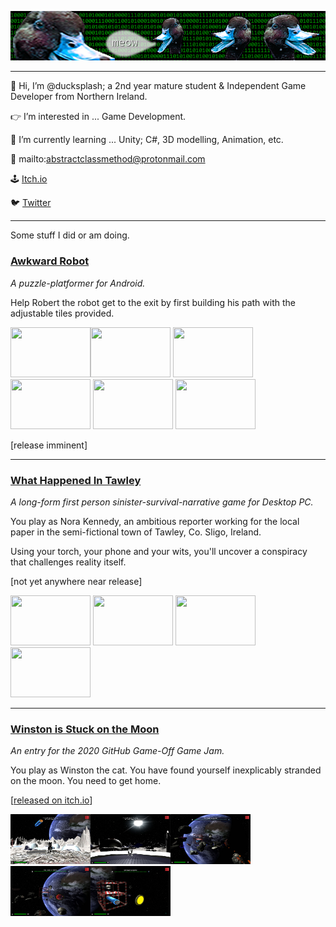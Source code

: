 <p align="center">
<img src="https://github.com/ducksplash/ducksplash/blob/main/images/ducksplashsmallheader.png" alt="duckSPLASH NI"/>
</p>
<hr/>
👋 Hi, I’m @ducksplash; a 2nd year mature student & Independent Game Developer from Northern Ireland.

👉 I’m interested in ... Game Development.

🌱 I’m currently learning ... Unity; C#, 3D modelling, Animation, etc.

📧 mailto:abstractclassmethod@protonmail.com

🕹 <a href="https://itch.io/profile/ducksplash">Itch.io</a>

🐦 <a href="https://twitter.com/DuckSplashNI">Twitter</a>


<hr/>
Some stuff I did or am doing.

<h3><a href="https://github.com/ducksplash/AwkwardRobot">Awkward Robot</a></h3>
<i>A puzzle-platformer for Android.</i>


Help Robert the robot get to the exit by first building his path with the adjustable tiles provided.

<img src="https://user-images.githubusercontent.com/11778864/123560392-ba453d00-d799-11eb-81c3-0c5563e28ddd.png" width="128" height="80"><img src="https://user-images.githubusercontent.com/11778864/123560394-bca79700-d799-11eb-8215-3e5465b889e0.png" width="128" height="80"> <img src="https://user-images.githubusercontent.com/11778864/123560395-c03b1e00-d799-11eb-89e2-8d90730abdcf.png" width="128" height="80"> <img src="https://user-images.githubusercontent.com/11778864/123560398-c3cea500-d799-11eb-9493-bc1b6a394aa8.png" width="128" height="80"> <img src="https://user-images.githubusercontent.com/11778864/123560399-c7622c00-d799-11eb-8110-db1c4ab47367.png" width="128" height="80"> <img src="https://user-images.githubusercontent.com/11778864/123560403-c9c48600-d799-11eb-84a2-11b6d8fd1c5f.png" width="128" height="80">

[release imminent]

<hr/>
<h3><a href="https://github.com/ducksplash/WHIT">What Happened In Tawley</a></h3>
<i>A long-form first person sinister-survival-narrative game for Desktop PC.</i>


You play as Nora Kennedy, an ambitious reporter working for the local paper in the semi-fictional town of Tawley, Co. Sligo, Ireland.

Using your torch, your phone and your wits, you'll uncover a conspiracy that challenges reality itself.

[not yet anywhere near release]


<img src="https://media.githubusercontent.com/media/ducksplash/WHIT/master/screenshots/3.jpg" width="128" height="80"> <img src="https://media.githubusercontent.com/media/ducksplash/WHIT/master/screenshots/1.jpg" width="128" height="80"> <img src="https://media.githubusercontent.com/media/ducksplash/WHIT/master/screenshots/2.jpg" width="128" height="80"> <img src="https://media.githubusercontent.com/media/ducksplash/WHIT/master/screenshots/4.jpg" width="128" height="80">


<hr/>
<h3><a href="https://github.com/ducksplash/moonshot">Winston is Stuck on the Moon</a></h3>
<i>An entry for the 2020 GitHub Game-Off Game Jam.</i>


You play as Winston the cat. You have found yourself inexplicably stranded on the moon.
You need to get home.

[<a href="https://ducksplash.itch.io/winston-is-stuck-on-the-moon">released on itch.io</a>]


<img src="https://github.com/ducksplash/moonshot/blob/master/screenshots/1.jpg" width="128" height="80"><img src="https://github.com/ducksplash/moonshot/blob/master/screenshots/2.jpg" width="128" height="80"><img src="https://github.com/ducksplash/moonshot/blob/master/screenshots/3.jpg" width="128" height="80"><img src="https://github.com/ducksplash/moonshot/blob/master/screenshots/4.jpg" width="128" height="80"><img src="https://github.com/ducksplash/moonshot/blob/master/screenshots/5.jpg" width="128" height="80">





<!---
ducksplash/ducksplash is a ✨ special ✨ repository because its `README.md` (this file) appears on your GitHub profile.
You can click the Preview link to take a look at your changes.
--->

